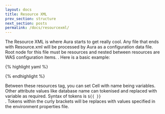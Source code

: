 ```yaml
---
layout: docs
title: Resource XML
prev_section: structure
next_section: posts
permalink: /docs/resourcexml/
---
```


The Resource XML is where Aura starts to get really cool. Any file that ends with Resource.xml
will be processed by Aura as a configuration data file. Root node for this file must be resources and nested between resources are WAS configuration items. 
. Here is a basic example:

{% highlight yaml %}

 <resources>
     <Cell name=”${{CellName}}”>
            <JDBCProvider name="MyProvider">
            </JDBCProvider>
      </Cell>		
 </resources>
{% endhighlight %}

Between these resources tag, you can set Cell with name being variables. 
Other attribute values like database name can tokenised and replaced with variable as required. 
Syntax of tokens is <code>${{ }} </code>. Tokens within the curly brackets will be replaces with values 
specified in the environment properties file.

